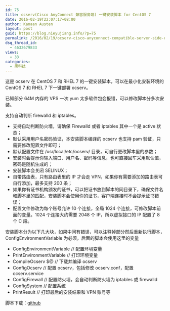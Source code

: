 ```yaml
---
id: 75
title: ocserv(Cisco AnyConnect 兼容服务端) 一键安装脚本 for CentOS 7
date: 2016-02-19T22:07:17+08:00
author: Kanaan Austen
layout: post
guid: https://blog.nieyujiang.info/?p=75
permalink: /2016/02/19/ocserv-cisco-anyconnect-compatible-server-side-one-click-install-scripts-for-centos-7/
dsq_thread_id:
  - 4632679833
views:
  - 33
categories:
  - 黑科技
---
```

这是 ocserv 在 CentOS 7 和 RHEL 7 的一键安装脚本，可以在最小化安装环境的 CentOS 7 和 RHEL 7 下一键部署 ocserv。
  
已知部分 64M 内存的 VPS 一次 yum 太多软件包会报错，可以修改脚本分多次安装。
  
支持自动判断 firewalld 和 iptables。

  * 支持自动判断防火墙，请确保 Firewalld 或者 iptables 其中一个是 active 状态；
  * 默认采用用户名密码验证，本安装脚本编译的 ocserv 也支持 pam 验证，只需要修改配置文件即可；
  * 默认配置文件在 /usr/local/etc/ocserv/ 目录，可自行更改脚本里的参数；
  * 安装时会提示你输入端口、用户名、密码等信息，也可直接回车采用默认值，密码是随机生成的；
  * 安装脚本会关闭 SELINUX；
  * 自带路由表，只有路由表里的 IP 才会走 VPN，如果你有需要添加的路由表可自行添加，最多支持 200 条；
  * 如果你有证书机构颁发的证书，可以把证书放到脚本的同目录下，确保文件名和脚本里的匹配，安装脚本会使用你的证书，客户端连接时不会提示证书错误；
  * 配置文件修改为每个账号允许 10 个连接，全局 1024 个连接，可修改脚本前面的变量。1024 个连接大约需要 2048 个 IP，所以虚拟接口的 IP 配置了 8 个 C 段。

安装脚本分为以下几大块，如果中间有错误，可以注释掉部分然后重新执行脚本，ConfigEnvironmentVariable 为必须，后面的脚本会使用这里的变量

  * ConfigEnvironmentVariable // 配置环境变量
  * PrintEnvironmentVariable // 打印环境变量
  * CompileOcserv $@ // 下载并编译 ocserv
  * ConfigOcserv // 配置 ocserv，包括修改 ocserv.conf，配置 ocserv.service
  * ConfigFirewall // 配置防火墙，会自动判断防火墙为 iptables 或 firewalld
  * ConfigSystem // 配置系统
  * PrintResult // 打印最后的安装结果和 VPN 账号等

脚本下载：[github](https://github.com/travislee8964/Ocserv-install-script-for-CentOS-RHEL-7)